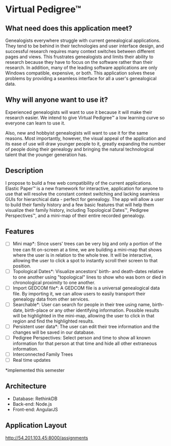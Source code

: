 Virtual Pedigree™
======

What need does this application meet?
-------------------------------------
Genealogists everywhere struggle with current genealogical applications. They tend to be behind in their technologies and user interface design, and successful research requires many context switches between different pages and views. This frustrates genealogists and limits their ability to research because they have to focus on the software rather than their research. In addition, many of the leading software applications are only Windows compatible, expensive, or both. This application solves these problems by providing a seamless interface for all a user's genealogical data.

Why will anyone want to use it?
-------------------------------
Experienced genealogists will want to use it because it will make their research easier. We intend to give Virtual Pedigree™ a low learning curve so everyone can learn to use it.

Also, new and hobbyist genealogists will want to use it for the same reasons. Most importantly, however, the visual appeal of the application and its ease of use will draw younger people to it, greatly
expanding the number of people doing their genealogy and bringing the natural technological talent that the younger generation has.

Description
-----------
I propose to build a free web compatibility of the current applications. Elastic Paper™ is a new framework for interactive, application for anyone to use that will resolve the constant context switching and lacking seamless GUIs for hierarchical data - perfect for genealogy. The app will allow a user to build their family history and a few basic features that will help them visualize their family history, including Topological Dates™, Pedigree Perspectives™, and a mini-map of their entire recorded genealogy.

Features
--------
- [ ] Mini map*: Since users' trees can be very big and only a portion of the tree can fit on-screen at a time, we are building a mini-map that shows where the user is in relation to the whole tree. It will be interactive, allowing the user to click a spot to instantly scroll their screen to that position.
- [ ] Topological Dates*: Visualize ancestors' birth- and death-dates relative to one another using "topological" lines to show who was born or died in chronological proximity to one another.
- [ ] Import GEDCOM file*: A GEDCOM file is a universal genealogical data file. By importing it, we can allow users to easily transport their genealogy data from other services.
- [ ] Searchable*: User can search for people in their tree using name, birth-date, birth-place or any other identifying information. Possible results will be highlighted in the mini-map, allowing the user to click in that region and find the highlighted results.
- [ ] Persistent user data*: The user can edit their tree information and the changes will be saved in our database.
- [ ] Pedigree Perspectives: Select person and time to show all known information for that person at that time and hide all other extraneous information.
- [ ] Interconnected Family Trees
- [ ] Real time updates

*implemented this semester

Architecture
------------
* Database: RethinkDB
* Back-end: Node.js
* Front-end: AngularJS

Application Layout
------------------
http://54.201.103.45:8000/assignments